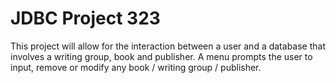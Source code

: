 # JDBC Project 323
 
This project will allow for the interaction between a user and a database that involves a writing group, book and publisher. 
A menu prompts the user to input, remove or modify any book / writing group / publisher. 
